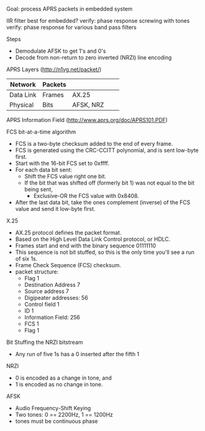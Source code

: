 
Goal: process APRS packets in embedded system

IIR filter best for embedded?
verify: phase response screwing with tones
verify: phase response for various band pass filters

Steps
 * Demodulate AFSK to get 1's and 0's
 * Decode from non-return to zero inverted (NRZI) line encoding



APRS Layers (http://n1vg.net/packet/)

| Network   | Packets |           |   |   |
|-----------|---------|-----------|---|---|
| Data Link | Frames  | AX.25     |   |   |
| Physical  | Bits    | AFSK, NRZ |   |   |


APRS Information Field (http://www.aprs.org/doc/APRS101.PDF)


FCS bit-at-a-time algorithm
 * FCS is a two-byte checksum added to the end of every frame.
 * FCS is generated using the CRC-CCITT polynomial, and is sent low-byte first.
 * Start with the 16-bit FCS set to 0xffff.
 * For each data bit sent:
   * Shift the FCS value right one bit.
   * If the bit that was shifted off (formerly bit 1) was not equal to the bit being sent,
     * Exclusive-OR the FCS value with 0x8408.
 * After the last data bit, take the ones complement (inverse) of the FCS value and send it low-byte first.


X.25
 * AX.25 protocol defines the packet format.
 * Based on the High Level Data Link Control protocol, or HDLC.
 * Frames start and end with the binary sequence 01111110
 * This sequence is not bit stuffed, so this is the only time you'll see a run of six 1s. 
 * Frame Check Sequence (FCS) checksum. 
 * packet structure: 
   * Flag 1
   * Destination Address 7
   * Source address 7
   * Digipeater addresses: 56
   * Control field 1
   * ID 1
   * Information Field: 256
   * FCS 1
   * Flag 1

Bit Stuffing the NRZI bitstream
 * Any run of five 1s has a 0 inserted after the fifth 1

NRZI
 * 0 is encoded as a change in tone, and 
 * 1 is encoded as no change in tone.

AFSK
 * Audio Frequency-Shift Keying
 * Two tones: 0 == 2200Hz, 1 == 1200Hz 
 * tones must be continuous phase
